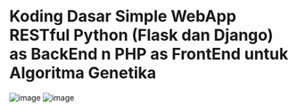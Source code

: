 # Koding Dasar Simple WebApp RESTful Python (Flask dan Django) as BackEnd n PHP as FrontEnd untuk Algoritma Genetika

![image](https://raw.githubusercontent.com/imamcs19/pyGA/main/Python%20Run%20Server%20Flask.png)
![image](https://raw.githubusercontent.com/imamcs19/pyGA/main/RESTful%20API%20Python%20Web%20and%20PHP.png)
